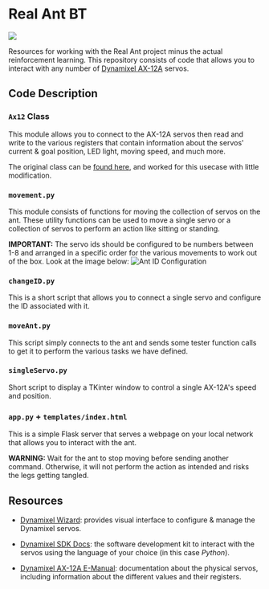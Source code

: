# Real Ant BT

<a href="https://www.youtube.com/watch?v=fSu-80Ofek4"><img src="images/realant.jpg"></a>


Resources for working with the Real Ant project minus the actual reinforcement
learning. This repository consists of code that allows you to interact with any
number of [Dynamixel AX-12A](https://www.robotis.us/dynamixel-ax-12a/) servos.

## Code Description

### `Ax12` Class

This module allows you to connect to the AX-12A servos then read and write to
the various registers that contain information about the servos' current & goal
position, LED light, moving speed, and much more.

The original class can be [found here](https://github.com/aakieu/ax12_control),
and worked for this usecase with little modification.

### `movement.py`

This module consists of functions for moving the collection of servos on the
ant. These utility functions can be used to move a single servo or a collection
of servos to perform an action like sitting or standing.

**IMPORTANT:** The servo ids should be configured to be numbers between 1-8 and
arranged in a specific order for the various movements to work out of the box.
Look at the image below: ![Ant ID Configuration](/images/id_config.jpg)

### `changeID.py`

This is a short script that allows you to connect a single servo and configure
the ID associated with it.

### `moveAnt.py`

This script simply connects to the ant and sends some tester function calls to
get it to perform the various tasks we have defined.

### `singleServo.py`

Short script to display a TKinter window to control a single AX-12A's speed and
position.

### `app.py` + `templates/index.html`

This is a simple Flask server that serves a webpage on your local network that
allows you to interact with the ant.

**WARNING:** Wait for the ant to stop moving before sending another command.
Otherwise, it will not perform the action as intended and risks the legs
getting tangled.

## Resources

- [Dynamixel
  Wizard](https://emanual.robotis.com/docs/en/software/dynamixel/dynamixel_wizard2/):
provides visual interface to configure & manage the Dynamixel servos.

- [Dynamixel SDK
  Docs](https://emanual.robotis.com/docs/en/software/dynamixel/dynamixel_sdk/overview/):
the software development kit to interact with the servos using the language of
your choice (in this case _Python_).

- [Dynamixel AX-12A
  E-Manual](https://emanual.robotis.com/docs/en/dxl/ax/ax-12a/): documentation
about the physical servos, including information about the different values and
their registers.
